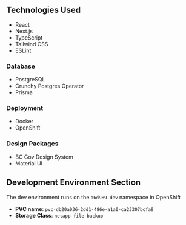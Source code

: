 ## Technologies Used

- React
- Next.js
- TypeScript
- Tailwind CSS
- ESLint

### Database

- PostgreSQL
- Crunchy Postgres Operator
- Prisma

### Deployment

- Docker
- OpenShift

### Design Packages

- BC Gov Design System
- Material UI

## Development Environment Section

The dev environment runs on the `a6d989-dev` namespace in OpenShift

- **PVC name**: `pvc-db20a036-2dd1-486e-a1a0-ca23307bcfa9`
- **Storage Class**: `netapp-file-backup`